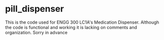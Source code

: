 # pill_dispenser
This is the code used for ENGG 300 LC1A's Medication Dispenser. 
Although the code is functional and working it is lacking on comments and organization.
Sorry in advance
